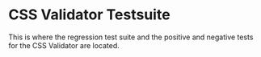 CSS Validator Testsuite
=======================

This is where the regression test suite and the positive and negative tests
for the CSS Validator are located. 
